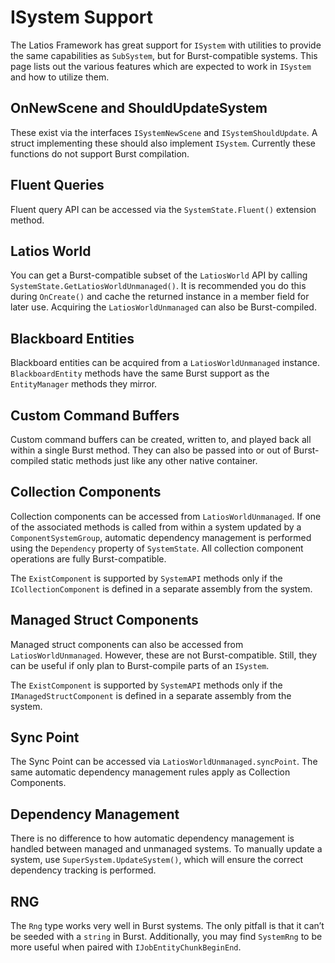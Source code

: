 # ISystem Support

The Latios Framework has great support for `ISystem` with utilities to provide
the same capabilities as `SubSystem`, but for Burst-compatible systems. This
page lists out the various features which are expected to work in `ISystem` and
how to utilize them.

## OnNewScene and ShouldUpdateSystem

These exist via the interfaces `ISystemNewScene` and `ISystemShouldUpdate`. A
struct implementing these should also implement `ISystem`. Currently these
functions do not support Burst compilation.

## Fluent Queries

Fluent query API can be accessed via the `SystemState.Fluent()` extension
method.

## Latios World

You can get a Burst-compatible subset of the `LatiosWorld` API by calling
`SystemState.GetLatiosWorldUnmanaged()`. It is recommended you do this during
`OnCreate()` and cache the returned instance in a member field for later use.
Acquiring the `LatiosWorldUnmanaged` can also be Burst-compiled.

## Blackboard Entities

Blackboard entities can be acquired from a `LatiosWorldUnmanaged` instance.
`BlackboardEntity` methods have the same Burst support as the `EntityManager`
methods they mirror.

## Custom Command Buffers

Custom command buffers can be created, written to, and played back all within a
single Burst method. They can also be passed into or out of Burst-compiled
static methods just like any other native container.

## Collection Components

Collection components can be accessed from `LatiosWorldUnmanaged`. If one of the
associated methods is called from within a system updated by a
`ComponentSystemGroup`, automatic dependency management is performed using the
`Dependency` property of `SystemState`. All collection component operations are
fully Burst-compatible.

The `ExistComponent` is supported by `SystemAPI` methods only if the
`ICollectionComponent` is defined in a separate assembly from the system.

## Managed Struct Components

Managed struct components can also be accessed from `LatiosWorldUnmanaged`.
However, these are not Burst-compatible. Still, they can be useful if only plan
to Burst-compile parts of an `ISystem`.

The `ExistComponent` is supported by `SystemAPI` methods only if the
`IManagedStructComponent` is defined in a separate assembly from the system.

## Sync Point

The Sync Point can be accessed via `LatiosWorldUnmanaged.syncPoint`. The same
automatic dependency management rules apply as Collection Components.

## Dependency Management

There is no difference to how automatic dependency management is handled between
managed and unmanaged systems. To manually update a system, use
`SuperSystem.UpdateSystem()`, which will ensure the correct dependency tracking
is performed.

## RNG

The `Rng` type works very well in Burst systems. The only pitfall is that it
can’t be seeded with a `string` in Burst. Additionally, you may find `SystemRng`
to be more useful when paired with `IJobEntityChunkBeginEnd`.
